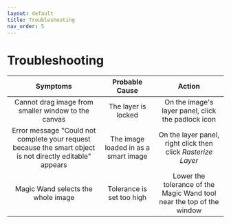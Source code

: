 ```yaml
---
layout: default
title: Troubleshooting
nav_order: 5
---
```


# Troubleshooting

|  **Symptoms** | **Probable Cause** |   **Action**  |
|:-------------:|:------------------:|:-------------:|
| Cannot drag image from smaller window to the canvas | The layer is locked | On the image's layer panel, click the padlock icon |
| Error message "Could not complete your request because the smart object is not directly editable" appears | The image loaded in as a smart image | On the layer panel, right click then click _Rasterize Layer_ |
| Magic Wand selects the whole image | Tolerance is set too high | Lower the tolerance of the Magic Wand tool near the top of the window |
